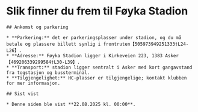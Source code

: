 # Slik finner du frem til Føyka Stadion

    ## Ankomst og parkering

    * **Parkering:** det er parkeringsplasser under stadion, og du må betale og plassere billett synlig i frontruten【505973949251333†L24-L26】.
    * **Adresse:** Føyka Stadion ligger i Kirkeveien 223, 1383 Asker【469206339299584†L30-L39】.
    * **Transport:** stadion ligger sentralt i Asker med kort gangavstand fra togstasjon og bussterminal.
    * **Tilgjengelighet:** HC‑plasser er tilgjengelige; kontakt klubben for mer informasjon.

    ## Sist vist

    * Denne siden ble vist **22.08.2025 kl. 00:00**.